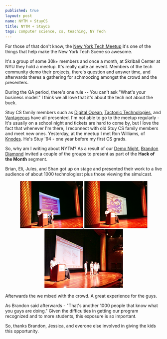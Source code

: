 ```yaml
---
published: true
layout: post
name: NYTM + StuyCS
title: NYTM + StuyCS
tags: computer science, cs, teaching, NY Tech
---
```


For those of that don't know, the
[New York Tech Meetup](http://nytm.org) it's one of the things that
help make the New York Tech Scene so awesome.

It's a group of some 30k+ members and once a month, at Skriball Center
at NYU they hold a meetup. It's really quite an event. Members of the
tech community demo their projects, there's question and answer time,
and afterwards theres a gathering for schmoozing amongst the crowd and
the presenters.

During the QA period, there's one rule -- You can't ask "What's your
business model." I think we all love that it's about the tech not
about the buck.

Stuy CS family members such as
[Digital Ocean](http://digitalocean.com),
[Tactonic Technologies](http://www.tactonic.com), and
[Vantageous](http://www.vantageousvideo.com/pages/about) have all
presented. I'm not able to go to the meetup regularly - It's usually
on a school night and tickets are hard to come by, but I love the fact
that whenever I'm there, I reconnect with old Stuy CS family members
and meet new ones. Yesterday, at the meetup I met Ron Williams, of
[Knodes](http://knod.es). He's Stuy '94 - one year before my first CS
grads.

So, why am I writing about NYTM? As a result of our
[Demo Night](http://cestlaz.github.io/2013/06/27/Demo_Night.html#.Ud6jHKBtw7w),
[Brandon Diamond](https://twitter.com/brandondiamond) invited a couple
of the groups to present as part of the **Hack of the Month** segment.

Brian, Eli, Jules, and Shan got up on stage and presented their work
to a live audience of about 1000 technologiest plus those viewing the
simulcast.

<div align="center">
<a href="/img/2013-07-11-NYTM/webexplorer.jpg" rel="lightbox">
<img width="40%" src="/img/2013-07-11-NYTM/webexplorer.jpg" class="" alt="" />
</a>
<a href="/img/2013-07-11-NYTM/stallwall.jpg" rel="lightbox">
<img width="40%" src="/img/2013-07-11-NYTM/stallwall.jpg" class="" alt="" />
</a>
</div>

<div align="center">
<a href="/img/2013-07-11-NYTM/qa.jpg" rel="lightbox">
<img width="50%" src="/img/2013-07-11-NYTM/qa.jpg" class="" alt="" />
</a>
</div>

Afterwards the we mixed with the crowd. A great experience for the guys.

As Brandon said afterwards - "That's another 1000 people that know what you guys are doing." Given the difficulties in getting our program recognized and to more students, this exposure is so important.

So, thanks Brandon, Jessica, and everone else involved in giving the kids this opportunity.
